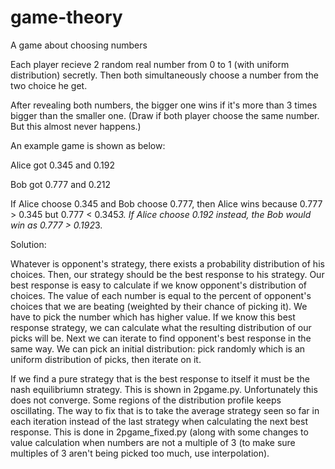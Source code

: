 # game-theory
A game about choosing numbers

Each player recieve 2 random real number from 0 to 1 (with uniform distribution) secretly. Then both simultaneously choose a number from the two choice he get.

After revealing both numbers, the bigger one wins if it's more than 3 times bigger than the smaller one. (Draw if both player choose the same number. But this almost never happens.)

An example game is shown as below:

Alice got 0.345 and 0.192

Bob got 0.777 and 0.212

If Alice choose 0.345 and Bob choose 0.777, then Alice wins because 0.777 > 0.345 but 0.777 < 0.345*3. If Alice choose 0.192 instead, the Bob would win as 0.777 > 0.192*3.


Solution:

Whatever is opponent's strategy, there exists a probability distribution of his choices. Then, our strategy should be the best response to his strategy. Our best response is easy to calculate if we know opponent's distribution of choices. The value of each number is equal to the percent of opponent's choices that we are beating (weighted by their chance of picking it). We have to pick the number which has higher value. If we know this best response strategy, we can calculate what the resulting distribution of our picks will be. Next we can iterate to find opponent's best response in the same way. We can pick an initial distribution: pick randomly which is an uniform distribution of picks, then iterate on it.

If we find a pure strategy that is the best response to itself it must be the nash equilibriumn strategy. This is shown in 2pgame.py. Unfortunately this does not converge. Some regions of the distribution profile keeps oscillating. The way to fix that is to take the average strategy seen so far in each iteration instead of the last strategy when calculating the next best response. This is done in 2pgame_fixed.py (along with some changes to value calculation when numbers are not a multiple of 3 (to make sure multiples of 3 aren't being picked too much, use interpolation).
